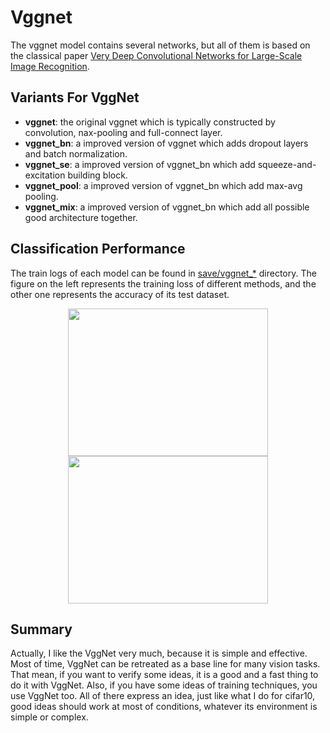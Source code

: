 # Vggnet
The vggnet model contains several networks, but all of them is based on the classical paper [Very Deep Convolutional Networks for Large-Scale Image Recognition](https://arxiv.org/abs/1409.1556).


## Variants For VggNet
- **vggnet**: the original vggnet which is typically constructed by convolution, nax-pooling and full-connect layer.
- **vggnet_bn**: a improved version of vggnet which adds dropout layers and batch normalization.
- **vggnet_se**: a improved version of vggnet_bn which add squeeze-and-excitation building block.
- **vggnet_pool**: a improved version of vggnet_bn which add max-avg pooling.
- **vggnet_mix**: a improved version of vggnet_bn which add all possible good architecture together.


## Classification Performance
The train logs of each model can be found in [save/vggnet_*]() directory.
The figure on the left represents the training loss of different methods, and the other one represents the accuracy of its test dataset.
<p align="center"> <img src="train_loss.jpg" width="320", height="236"> <img src="accuracy.jpg" width="320", height="236"> </p>


## Summary
Actually, I like the VggNet very much, because it is simple and effective. Most of time, VggNet can be retreated as a base line for many vision tasks. That mean, if you want to verify some ideas, it is a good and a fast thing to do it with VggNet.
Also, if you have some ideas of training techniques, you use VggNet too. All of there express an idea, just like what I do for cifar10, good ideas should work at most of conditions, whatever its environment is simple or complex.

